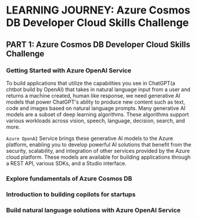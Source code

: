 # LEARNING JOURNEY: Azure Cosmos DB Developer Cloud Skills Challenge

##  PART 1: Azure Cosmos DB Developer Cloud Skills Challenge

### Getting Started with Azure OpenAI Service

To build applications that utilize the capabilities you see in ChatGPT(a chtbot build by OpenAI) that takes in natural language input from a user and returns a machine created, human like response, we need generative AI models that power ChatGPT's ablity to produce new content such as text, code and images based on natural language prompts. Many generative AI models are a subset of deep learning algorithms. These algorithms support various workloads across vision, speech, language, decision, search, and more.

`Azure OpenAI` Service brings these generative AI models to the Azure platform, enabling you to develop powerful AI solutions that benefit from the security, scalability, and integration of other services provided by the Azure cloud platform. These models are available for building applications through a REST API, various SDKs, and a Studio interface.





### Explore fundamentals of Azure Cosmos DB

### Introduction to building copilots for startups

### Build natural language solutions with Azure OpenAI Service

